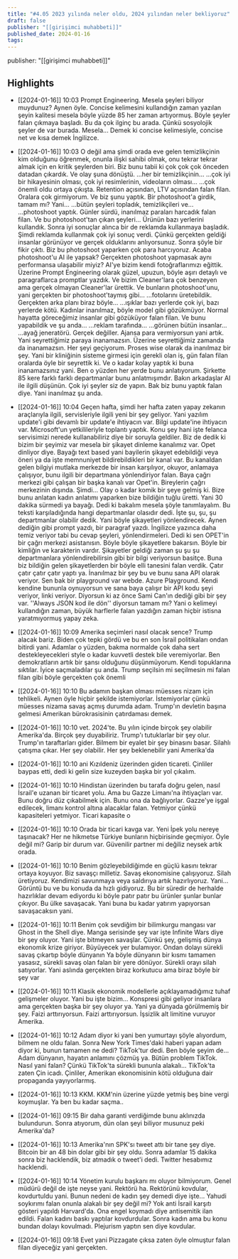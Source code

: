 ```yaml
---
title: "#4.05 2023 yılında neler oldu, 2024 yılından neler bekliyoruz"
draft: false
publisher: "[[girişimci muhabbeti]]"
published_date: 2024-01-16
tags:
---
```

publisher: "[[girişimci muhabbeti]]"


## Highlights
* [[2024-01-16]] 10:03  Prompt Engineering. Mesela şeyleri biliyor muydunuz? Aynen öyle. Concise kelimesini kullandığın zaman yazılan şeyin kalitesi mesela böyle yüzde 85 her zaman artıyormuş. Böyle şeyler falan çıkmaya başladı. Bu da çok ilginç bu arada. Çünkü sosyolojik şeyler de var burada. Mesela... Demek ki concise kelimesiyle, concise net ve kısa demek İngilizce.

* [[2024-01-16]] 10:03  O değil ama şimdi orada eve gelen temizlikçinin kim olduğunu öğrenmek, onunla ilişki sahibi olmak, onu tekrar tekrar almak için en kritik şeylerden biri. Biz bunu tabii ki çok çok çok önceden datadan çıkardık. Ve olay şuna dönüştü. ...her bir temizlikçinin... ...çok iyi bir hikayesinin olması, çok iyi resimlerinin, videoların olması... ...çok önemli oldu ortaya çıkışta. Retention açısından, LTV açısından falan filan. Oralara çok girmiyorum. Ve biz şunu yaptık. Bir photoshoot'a girdik, tamam mı? Yani... ...bütün şeyleri topladık, temizlikçileri ve... ...photoshoot yaptık. Günler sürdü, inanılmaz paraları harcadık falan filan. Ve bu photoshoot'tan çıkan şeyleri... Ürünün bazı yerlerini kullandık. Sonra iyi sonuçlar alınca bir de reklamda kullanmaya başladık. Şimdi reklamda kullanmak çok iyi sonuç verdi. Çünkü gerçekten geldiği insanlar görünüyor ve gerçek olduklarını anlıyorsunuz. Sonra şöyle bir fikir çıktı. Biz bu photoshoot yaparken çok para harcıyoruz. Acaba photoshoot'u AI ile yapsak? Gerçekten photoshoot yapmasak aynı performansa ulaşabilir miyiz? AI'ye bizim kendi fotoğraflarımızı eğittik. Üzerine Prompt Engineering olarak güzel, upuzun, böyle aşırı detaylı ve paragraflarca promptlar yazdık. Ve bizim Cleaner'lara çok benzeyen ama gerçek olmayan Cleaner'lar ürettik. Ve bunların photoshoot'unu, yani gerçekten bir photoshoot'taymış gibi... ...fotolarını üretebildik. Gerçekten arka planı biraz böyle... ...ışıklar bazı yerlerde çok iyi, bazı yerlerde kötü. Kadınlar inanılmaz, böyle model gibi gözükmüyor. Normal hayatta göreceğimiz insanlar gibi gözüküyor falan filan. Ve bunu yapabildik ve şu anda... ...reklam tarafında... ...görünen bütün insanlar... ...ayağ jeneratörü. Gerçek değiller. Ajansa para vermiyorsun yani artık. Yani seyrettiğimiz paraya inanamazsın. Üzerine seyrettiğimiz zamanda da inanamazsın. Her şeyi geçiyorum. Proses wise olarak da inanılmaz bir şey. Yani bir kliniğinin sisteme girmesi için gerekli olan iş, gün falan filan oralarda öyle bir seyrettik ki. Ve o kadar kolay yaptık ki buna inanamazsınız yani. Ben o yüzden her yerde bunu anlatıyorum. Şirkette 85 kere farklı farklı departmanlar bunu anlatmışımdır. Bakın arkadaşlar AI ile ilgili düşünün. Çok iyi şeyler siz de yapın. Bak biz bunu yaptık falan diye. Yani inanılmaz şu anda.

* [[2024-01-16]] 10:04  Geçen hafta, şimdi her hafta zaten yapay zekanın araçlarıyla ilgili, servisleriyle ilgili yeni bir şey geliyor. Yani yazılım update'i gibi devamlı bir update'e ihtiyacın var. Bilgi update'ine ihtiyacın var. Microsoft'un yetkilileriyle toplantı yaptık. Konu şey hani işte felanca servisimizi nerede kullanabiliriz diye bir soruyla geldiler. Biz de dedik ki bizim bir şeyimiz var mesela bir şikayet dinleme kanalımız var. Opet dinliyor diye. Bayağı text based yani bayilerin şikayet edebildiği veya öneri ya da işte memnuniyet bildirebildikleri bir kanal var. Bu kanaldan gelen bilgiyi mutlaka merkezde bir insan karşılıyor, okuyor, anlamaya çalışıyor, bunu ilgili bir departmana yönlendiriyor falan. Baya çağrı merkezi gibi çalışan bir başka kanalı var Opet'in. Bireylerin çağrı merkezinin dışında. Şimdi... Olay o kadar komik bir şeye gelmiş ki. Bize bunu anlatan kadın anlatımı yaparken bize bildiğin tuğlu üretti. Yani 30 dakika sürmedi ya bayağı. Dedi ki bakalım mesela şöyle tanımlayalım. Bu teksti karşıladığında hangi departmanlar olasıdır dedi. İşte şu, şu, şu departmanlar olabilir dedik. Yani böyle şikayetleri yönlendirecek. Aynen dediğin gibi prompt yazdı, bir paragraf yazdı. İngilizce yazınca daha temiz veriyor tabi bu cevap şeyleri, yönlendirmeleri. Dedi ki sen OPET'in bir çağrı merkezi asistanısın. Böyle böyle şikayetlere bakarsın. Böyle bir kimliğin ve karakterin vardır. Şikayetler geldiği zaman şu şu şu departmanlara yönlendirebilirsin gibi bir bilgi veriyorsun basitçe. Buna biz bildiğin gelen şikayetlerden bir böyle elli tanesini falan verdik. Çatır çatır çatır çatır yaptı ya. İnanılmaz bir şey bu ve bunu sana API olarak veriyor. Sen bak bir playground var webde. Azure Playground. Kendi kendine bununla oynuyorsun ve sana baya çalışır bir API kodu şeyi veriyor, linki veriyor. Diyorsun ki az önce Sami Can'ın dediği gibi bir şey var. ''Always JSON kod ile dön'' diyorsun tamam mı? Yani o kelimeyi kullandığın zaman, büyük harflerle falan yazdığın zaman hiçbir istisna yaratmıyormuş yapay zeka.

* [[2024-01-16]] 10:09  Amerika seçimleri nasıl olacak sence? Trump alacak bariz. Biden çok tepki gördü ve bu en son İsrail politikaları ondan bitirdi yani. Adamlar o yüzden, bakma normalde çok daha sert destekleyecekleri style o kadar kuvvetli destek bile veremiyorlar. Ben demokratların artık bir şansı olduğunu düşünmüyorum. Kendi topuklarına sıktılar. İyice saçmaladılar şu anda. Trump seçilsin mi seçilmesin mi falan filan gibi böyle gerçekten çok önemli

* [[2024-01-16]] 10:10  Bu adamın başkan olması müesses nizam için tehlikeli. Aynen öyle hiçbir şekilde istemiyorlar. İstemiyorlar çünkü müesses nizama savaş açmış durumda adam. Trump'ın devletin başına gelmesi Amerikan bürokrasisinin çatırdaması demek.

* [[2024-01-16]] 10:10  vet. 2024'te. Bu yılın içinde birçok şey olabilir Amerika'da. Birçok şey duyabiliriz. Trump'ı tutuklarlar bir şey olur. Trump'ın taraftarları gider. Bilmem bir eyalet bir şey binasını basar. Silahlı çatışma çıkar. Her şey olabilir. Her şey beklenebilir yani Amerika'da

* [[2024-01-16]] 10:10  ani Kızıldeniz üzerinden giden ticareti. Çinliler baypas etti, dedi ki gelin size kuzeyden başka bir yol çıkalım.

* [[2024-01-16]] 10:10  Hindistan üzerinden bu tarafa doğru gelen, nasıl İsrail'e uzanan bir ticaret yolu. Ama bu Gazze Limanı'na ihtiyaçları var. Bunu doğru düz çıkabilmek için. Bunu ona da bağlıyorlar. Gazze'ye işgal edilecek, limanı kontrol altına alacaklar falan. Yetmiyor çünkü kapasiteleri yetmiyor. Ticari kapasite o

* [[2024-01-16]] 10:10  Orada bir ticari kavga var. Yeni İpek yolu nereye taşınacak? Her ne hikmetse Türkiye bunların hiçbirisinde geçmiyor. Öyle değil mi? Garip bir durum var. Güvenilir partner mi değiliz neysek artık orada.

* [[2024-01-16]] 10:10  Benim gözleyebildiğimde en güçlü kasını tekrar ortaya koyuyor. Biz savaşçı milletiz. Savaş ekonomisine çalışıyoruz. Silah üretiyoruz. Kendimizi savunmaya veya saldırıya artık hazırlıyoruz. Yani... Görüntü bu ve bu konuda da hızlı gidiyoruz. Bu bir süredir de herhalde hazırlıklar devam ediyordu ki böyle patır patır bu ürünler şunlar bunlar çıkıyor. Bu ülke savaşacak. Yani buna bu kadar yatırım yapıyorsan savaşacaksın yani.

* [[2024-01-16]] 10:11  Benim çok sevdiğim bir bilimkurgu mangası var Ghost in the Shell diye. Manga serisinde şey var işte Infinite Wars diye bir şey oluyor. Yani işte bitmeyen savaşlar. Çünkü şey, gelişmiş dünya ekonomik krize giriyor. Büyüyecek yer bulamıyor. Ondan dolayı sürekli savaş çıkartıp böyle dünyanın Ya böyle dünyanın bir kısmı tamamen yasasız, sürekli savaş olan falan bir yere dönüyor. Sürekli orayı silah satıyorlar. Yani aslında gerçekten biraz korkutucu ama biraz böyle bir şey var

* [[2024-01-16]] 10:11  Klasik ekonomik modellerle açıklayamadığımız tuhaf gelişmeler oluyor. Yani bu işte bizim... Konspresi gibi geliyor insanlara ama gerçekten başka bir şey oluyor ya. Yani ya dünyada görülmemiş bir şey. Faizi arttırıyorsun. Faizi arttırıyorsun. İşsizlik alt limitine vuruyor Amerika.

* [[2024-01-16]] 10:12  Adam diyor ki yani ben yumurtayı şöyle alıyordum, bilmem ne oldu falan. Sonra New York Times'daki haberi yapan adam diyor ki, bunun tamamen ne dedi? TikTok'tur dedi. Ben böyle şeyim de... Adam dünyanın, hayatın anlamını çözmüş ya. Bütün problem TikTok. Nasıl yani falan? Çünkü TikTok'ta sürekli bununla alakalı... TikTok'ta zaten Çin icadı. Çinliler, Amerikan ekonomisinin kötü olduğuna dair propaganda yayıyorlarmış.

* [[2024-01-16]] 10:13  KKM. KKM'nin üzerine yüzde yetmiş beş bine vergi koymuşlar. Ya ben bu kadar saçma..

* [[2024-01-16]] 09:15  Bir daha garanti verdiğimde bunu aklınızda bulundurun. Sonra atıyorum, dün olan şeyi biliyor musunuz peki Amerika'da?

* [[2024-01-16]] 10:13  Amerika'nın SPK'sı tweet attı bir tane şey diye. Bitcoin bir an 48 bin dolar gibi bir şey oldu. Sonra adamlar 15 dakika sonra biz hacklendik, biz atmadık o tweet'i dedi. Twitter hesabımız hacklendi.

* [[2024-01-16]] 10:14  Yönetim kurulu başkanı mı oluyor bilmiyorum. Genel müdürü değil de işte neyse yani. Rektörü ha. Rektörünü kovdular, kovdurtuldu yani. Bunun nedeni de kadın şey demedi diye işte... Yahudi soykırımı falan onunla alakalı bir şey değil mi? Yok anti İsrail karşıtı gösteri yapıldı Harvard'da. Ona engel koymadı diye antisemitik ilan edildi. Falan kadını baskı yaptılar kovdurdular. Sonra kadın ama bu konu bundan dolayı kovulmadı. Plejurism yaptın sen diye kovdular.

* [[2024-01-16]] 09:18  Evet yani Pizzagate çıksa zaten öyle olmuştur falan filan diyeceğiz yani gerçekten.

